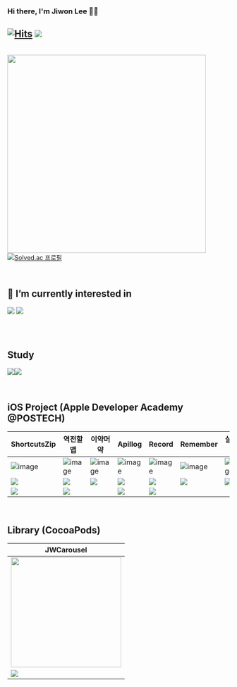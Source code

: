 
<div align="left">

### Hi there, I'm Jiwon Lee 🖐🏻

[![Hits](https://hits.seeyoufarm.com/api/count/incr/badge.svg?url=https%3A%2F%2Fgithub.com%2FJIWON1923&count_bg=%238A8C89&title_bg=%234D4D4D&icon=github.svg&icon_color=%23FFFFFF&title=hits&edge_flat=false)](https://hits.seeyoufarm.com) 
<a href="https://zest1923.tistory.com"><img src="https://img.shields.io/badge/Tistory-000000?style=flat-square&logo=tistory&logoColor=white"/></a> 
  <br>
---

  <br>

<img align = "left" src = "https://github-readme-stats.vercel.app/api?username=JIWON1923&show_icons=true&theme=dark" width = 450/>

  
[![Solved.ac
프로필](http://mazassumnida.wtf/api/generate_badge?boj=zest1923)](https://solved.ac/zest1923)

</div>
<br>

## 🌱 I’m currently interested in
<img src="https://img.shields.io/badge/iOS-000000?style=for-the-badge&logo=apple&logoColor=white"/> <img src="https://img.shields.io/badge/Swift-F05138?style=for-the-badge&logo=swift&logoColor=white"/>
<br><br>
  
  <!--
### 🐣 Once I've used
<img src="https://img.shields.io/badge/Python-3776AB?style=flat-square&logo=Python&logoColor=white"/>
<img src="https://img.shields.io/badge/Java-2C2255?style=flat-square"/>
<img src="https://img.shields.io/badge/C-A8B9CC?style=flat-square&logo=C&logoColor=white"/>
<img src="https://img.shields.io/badge/C++-00599C?style=flat-square&logo=Cplusplus&logoColor=white"/>
<img src="https://img.shields.io/badge/c%23-239120?style=flat-square&logo=c-sharp&logoColor=white"/>
<img src="https://img.shields.io/badge/javascript-F7DF1E?style=flat-square&logo=javascript&logoColor=white"/>
<br>
<img src="https://img.shields.io/badge/mySQL-4479A1?style=flat-square&logo=mySQL&logoColor=white"/>
<img src="https://img.shields.io/badge/oracle-F80000?style=flat-square&logo=oracle&logoColor=white"/>
<img src="https://img.shields.io/badge/firebase-FFCA28?style=flat-square&logo=firebase&logoColor=white"/>
</div>
-->
 
 <br>
 
 ## Study
  <a href="https://sois-organization.gitbook.io/algorithm/"><img src="https://user-images.githubusercontent.com/68676844/226557932-5ea1fcc2-6ef1-41b3-bb34-a5f545de7d03.png"/></a><a href="https://sois-organization.gitbook.io/today-i-learned/"><img src="https://user-images.githubusercontent.com/68676844/226557736-582e182e-b1b0-4dbf-8fa6-24ff9460fd44.png"/></a>
 
 
 <br>
 
## iOS Project (Apple Developer Academy @POSTECH)

  |ShortcutsZip|역전할맵|이약머약|Apillog|Record|Remember|살까말까|
  |---|---|---|---|---|---|---|
  |![image](https://user-images.githubusercontent.com/68676844/212475258-cf95bf91-6ba0-46a1-8304-f59f710b6b8b.png)|![image](https://user-images.githubusercontent.com/68676844/212475396-5f035a3b-7845-408b-904c-0e2bf1cf4cb3.png)|![image](https://user-images.githubusercontent.com/68676844/212475273-8935a7e8-28cb-4563-879e-0d592841e1a4.png)|![image](https://user-images.githubusercontent.com/68676844/212475285-e4842587-0056-4610-a4c1-a32578750828.png)|![image](https://user-images.githubusercontent.com/68676844/212475382-f14e9cbe-e039-45f6-a98f-1364b8d51549.png)|![image](https://user-images.githubusercontent.com/68676844/212475298-3fb92a57-47c3-4714-884a-72a142c1de1a.png)|![image](https://user-images.githubusercontent.com/68676844/212475306-eb5d44bb-928f-4272-9619-62d6d33f8434.png)|
  |<a href="https://github.com/DeveloperAcademy-POSTECH/MacC-Team-HappyAnding"><img src="https://img.shields.io/badge/Github-181717?style=flat-square&logo=Github&logoColor=white"/></a>|<a href="https://github.com/Gwamegis/Halmap"><img src="https://img.shields.io/badge/Github-181717?style=flat-square&logo=github&logoColor=white"/></a>|<a href="https://github.com/JIWON1923/DetectMedicine"><img src="https://img.shields.io/badge/Github-181717?style=flat-square&logo=Github&logoColor=white"/></a>|<a href="https://github.com/DeveloperAcademy-POSTECH/MC3-Team2-APillog"><img src="https://img.shields.io/badge/Github-181717?style=flat-square&logo=Github&logoColor=white"/></a>|<a href="https://github.com/DeveloperAcademy-POSTECH/MC2-Team7-Larasy"><img src="https://img.shields.io/badge/Github-181717?style=flat-square&logo=Github&logoColor=white"/></a>|<a href="https://github.com/JIWON1923/Remember"><img src="https://img.shields.io/badge/Github-181717?style=flat-square&logo=Github&logoColor=white"/></a>|<a href="https://github.com/DeveloperAcademy-POSTECH/FinishLine-Buy-or-not"><img src="https://img.shields.io/badge/Github-181717?style=flat-square&logo=Github&logoColor=white"/></a>|
  |<a href="https://apps.apple.com/kr/app/shortcutszip/id6444001181"><img src="https://img.shields.io/badge/App Store-0D96F6?style=flat-square&logo=appstore&logoColor=white"/></a>|<a href="https://apps.apple.com/kr/app/%EC%97%AD%EC%A0%84%ED%95%A0%EB%A7%B5/id6444238142"><img src="https://img.shields.io/badge/App Store-0D96F6?style=flat-square&logo=appstore&logoColor=white"/></a>||<a href="https://apps.apple.com/kr/app/apillog/id1636467512"><img src="https://img.shields.io/badge/App Store-0D96F6?style=flat-square&logo=appstore&logoColor=white"/></a>|<a href="https://apps.apple.com/kr/app/record-%EC%9D%8C%EC%95%85%EC%9C%BC%EB%A1%9C-%EA%B8%B0%EB%A1%9D%ED%95%98%EB%8A%94-%EC%9D%BC%EA%B8%B0/id6443635917"><img src="https://img.shields.io/badge/App Store-0D96F6?style=flat-square&logo=appstore&logoColor=white"/></a>||

 <br>
 
## Library (CocoaPods)
|JWCarousel|
|---|
|<img src = "https://user-images.githubusercontent.com/68676844/226136078-7935d10a-c0fe-4a5d-b774-fb60fbf64fc7.gif" width = 250>|
|<a href="https://github.com/JIWON1923/JWCarousel"><img src="https://img.shields.io/badge/Github-181717?style=for-the-badge&logo=Github&logoColor=white"/></a>|
